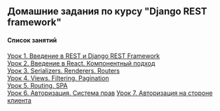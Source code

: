 ## Домашние задания по курсу "Django REST framework"
#### Список занятий

[Урок 1. Введение в REST и Django REST Framework](https://github.com/Dr0nx/todo/tree/lesson_1/) <br>
[Урок 2. Введение в React. Компонентный подход](https://github.com/Dr0nx/todo/tree/lesson_2/) <br>
[Урок 3. Serializers. Renderers. Routers](https://github.com/Dr0nx/todo/tree/lesson_3/) <br>
[Урок 4. Views. Filtering. Pagination](https://github.com/Dr0nx/todo/tree/lesson_4/) <br>
[Урок 5. Routing. SPA](https://github.com/Dr0nx/todo/tree/lesson_5/) <br>
[Урок 6. Авторизация. Система прав](https://github.com/Dr0nx/todo/tree/lesson_6/)
[Урок 7. Авторизация на стороне клиента](https://github.com/Dr0nx/todo/tree/lesson_7/) <br>

